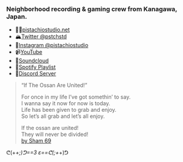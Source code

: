 ### Neighborhood recording & gaming crew from Kanagawa, Japan.

- 🐕‍🦺[pistachiostudio.net](https://pistachiostudio.net/)
- 🏔[Twitter @pstchstd](https://twitter.com/pstchstd)
- 📸[Instagram @pistachiostudio](http://instagram.com/pistachiostudio)
- 📹[YouTube](https://www.youtube.com/c/pistachiostudiokngw)
- 🎤[Soundcloud](https://soundcloud.com/pistachio-studio)
- 📢[Spotify Playlist](https://open.spotify.com/user/2wf7ulo34ef46fu3awnq984wj?si=mm3fQfatR1OF2Kgr_uieGw)
- 🤖[Discord Server](https://discord.gg/pistachiogaming)

>“If The Ossan Are United!”
>
>For once in my life I’ve got somethin’ to say.  
>I wanna say it now for now is today.  
>Life has been given to grab and enjoy.  
>So let’s all grab and let’s all enjoy.  
>
>If the ossan are united!  
>They will never be divided!    
>[by Sham 69](https://www.youtube.com/watch?v=2GQMIXGRjaw)

ᕦ(+_+;)ᕤ==3 ε==ᕦ(;+_+)ᕤ
